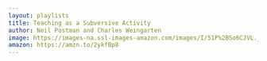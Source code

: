 ```yaml
---
layout: playlists
title: Teaching as a Subversive Activity
author: Neil Postman and Charles Weingarten
image: https://images-na.ssl-images-amazon.com/images/I/51P%2BSo6CJVL._SX318_BO1,204,203,200_.jpg
amazon: https://amzn.to/2ykfBp8
---
```


